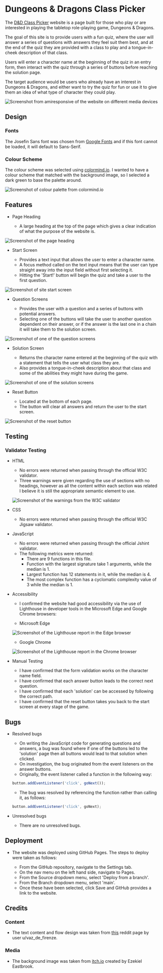 # Dungeons & Dragons Class Picker

The [D&D Class Picker](https://jfpaliga.github.io/dnd-class-picker/) website is a page built for those who play or are interested in playing the tabletop role-playing game, Dungeons & Dragons.

The goal of this site is to provide users with a fun quiz, where the user will answer a series of questions with answers they feel suit them best, and at the end of the quiz they are provided with a class to play and a tongue-in-cheek description of that class.

Users will enter a character name at the beginning of the quiz in an entry form, then interact with the quiz through a series of buttons before reaching the solution page.

The target audience would be users who already have an interest in Dungeons & Dragons, and either want to try the quiz for fun or use it to give them an idea of what type of character they could play.

![Screenshot from amiresponsive of the website on different media devices](assets/images/amiresponsive.png)

## Design

### Fonts

The Josefin Sans font was chosen from [Google Fonts](https://fonts.google.com/specimen/Josefin+Sans) and if this font cannot be loaded, it will default to Sans-Serif.

### Colour Scheme

The colour scheme was selected using [colormind.io](http://colormind.io/). I wanted to have a colour scheme that matched with the background image, so I selected a dark green to base the palette around.

![Screenshot of colour palette from colormind.io](assets/images/colourscheme.png)

## Features

- Page Heading

  - A large heading at the top of the page which gives a clear indication of what the purpose of the website is.

![Screenshot of the page heading](assets/images/header.png)

- Start Screen

  - Provides a text input that allows the user to enter a character name.
  - A focus method called on the text input means that the user can type straight away into the input field without first selecting it.
  - Hitting the 'Start!' button will begin the quiz and take a user to the first question.

![Screenshot of site start screen](assets/images/startscreen.png)

- Question Screens

  - Provides the user with a question and a series of buttons with potential answers.
  - Selecting one of the buttons will take the user to another question dependent on their answer, or if the answer is the last one in a chain it will take them to the solution screen.

![Screenshot of one of the question screens](assets/images/questions.png)

- Solution Screen

  - Returns the character name entered at the beginning of the quiz with a statement that tells the user what class they are.
  - Also provides a tongue-in-cheek description about that class and some of the abilities they might have during the game.

![Screenshot of one of the solution screens](assets/images/solution.png)

- Reset Button

  - Located at the bottom of each page.
  - The button will clear all answers and return the user to the start screen.

![Screenshot of the reset button](assets/images/resetbutton.png)

## Testing

### Validator Testing

- HTML

  - No errors were returned when passing through the official W3C validator.
  - Three warnings were given regarding the use of sections with no headings, however as all the content within each section was related I believe it is still the appropriate semantic element to use.

  ![Screenshot of the warnings from the W3C validator](assets/images/htmlwarnings.png)

- CSS

  - No errors were returned when passing through the official W3C Jigsaw validator.

- JavaScript

  - No errors were returned when passing through the official Jshint validator.
  - The following metrics were returned:
    - There are 9 functions in this file.
    - Function with the largest signature take 1 arguments, while the median is 1.
    - Largest function has 12 statements in it, while the median is 4.
    - The most complex function has a cyclomatic complexity value of 3 while the median is 1.

- Accessibility

  - I confirmed the website had good accessibility via the use of Lighthouse in developer tools in the Microsoft Edge and Google Chrome browsers:

  - Microsoft Edge

  ![Screenshot of the Lighthouse report in the Edge browser](assets/images/edgelighthouse.png)

  - Google Chrome

  ![Screenshot of the Lighthouse report in the Chrome browser](assets/images/chromelighthouse.png)

- Manual Testing

  - I have confirmed that the form validation works on the character name field.
  - I have confirmed that each answer button leads to the correct next question.
  - I have confirmed that each 'solution' can be accessed by following the correct path.
  - I have confirmed that the reset button takes you back to the start screen at every stage of the game.

## Bugs

- Resolved bugs

  - On writing the JavaScript code for generating questions and answers, a bug was found where if one of the buttons led to the 'solution' page then all buttons would lead to that solution when clicked.
  - On investigation, the bug originated from the event listeners on the answer buttons.
  - Originally, the event listener called a function in the following way:

  ```JavaScript
  button.addEventListener('click', goNext());
  ```

  - The bug was resolved by referencing the function rather than calling it, as follows:

  ```JavaScript
  button.addEventListener('click', goNext);
  ```

- Unresolved bugs

  - There are no unresolved bugs.

## Deployment

- The website was deployed using GitHub Pages. The steps to deploy were taken as follows:

  - From the GitHub repository, navigate to the Settings tab.
  - On the nav menu on the left hand side, navigate to Pages.
  - From the Source dropdown menu, select 'Deploy from a branch'.
  - From the Branch dropdown menu, select 'main'.
  - Once these have been selected, click Save and GitHub provides a link to the website.

## Credits

### Content

- The text content and flow design was taken from [this](https://www.reddit.com/r/DnD/comments/cbxw9f/class_selection_chart_now_with_extra_warlock/) reddit page by user u/vaz_de_firenze.

### Media

- The background image was taken from [itch.io](https://ezekiel-eastbrook.itch.io/1000-magical-fantasy-anime-visual-novel-backgrounds) created by Ezekiel Eastbrook.
